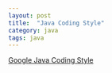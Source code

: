 ```yaml
---
layout: post
title:  "Java Coding Style"
category: java
tags: java
---
```


[Google Java Coding Style][google_java_code_style]
 
 
[google_java_code_style]: https://code.google.com/p/google-api-java-client/source/browse/checkstyle.xml


[java_multi_thread]: http://www.importnew.com/9994.html


[PrinciplesOfOod]: http://butunclebob.com/ArticleS.UncleBob.PrinciplesOfOod